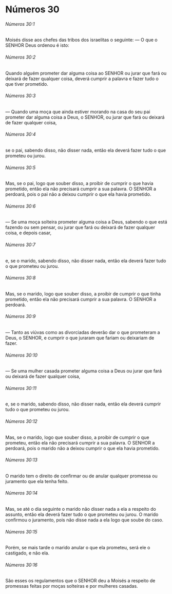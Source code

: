 # Números 30

###### Números 30:1

Moisés disse aos chefes das tribos dos israelitas o seguinte: — O que o SENHOR Deus ordenou é isto:

###### Números 30:2

Quando alguém prometer dar alguma coisa ao SENHOR ou jurar que fará ou deixará de fazer qualquer coisa, deverá cumprir a palavra e fazer tudo o que tiver prometido.

###### Números 30:3

— Quando uma moça que ainda estiver morando na casa do seu pai prometer dar alguma coisa a Deus, o SENHOR, ou jurar que fará ou deixará de fazer qualquer coisa,

###### Números 30:4

se o pai, sabendo disso, não disser nada, então ela deverá fazer tudo o que prometeu ou jurou.

###### Números 30:5

Mas, se o pai, logo que souber disso, a proibir de cumprir o que havia prometido, então ela não precisará cumprir a sua palavra. O SENHOR a perdoará, pois o pai não a deixou cumprir o que ela havia prometido.

###### Números 30:6

— Se uma moça solteira prometer alguma coisa a Deus, sabendo o que está fazendo ou sem pensar, ou jurar que fará ou deixará de fazer qualquer coisa, e depois casar,

###### Números 30:7

e, se o marido, sabendo disso, não disser nada, então ela deverá fazer tudo o que prometeu ou jurou.

###### Números 30:8

Mas, se o marido, logo que souber disso, a proibir de cumprir o que tinha prometido, então ela não precisará cumprir a sua palavra. O SENHOR a perdoará.

###### Números 30:9

— Tanto as viúvas como as divorciadas deverão dar o que prometeram a Deus, o SENHOR, e cumprir o que juraram que fariam ou deixariam de fazer.

###### Números 30:10

— Se uma mulher casada prometer alguma coisa a Deus ou jurar que fará ou deixará de fazer qualquer coisa,

###### Números 30:11

e, se o marido, sabendo disso, não disser nada, então ela deverá cumprir tudo o que prometeu ou jurou.

###### Números 30:12

Mas, se o marido, logo que souber disso, a proibir de cumprir o que prometeu, então ela não precisará cumprir a sua palavra. O SENHOR a perdoará, pois o marido não a deixou cumprir o que ela havia prometido.

###### Números 30:13

O marido tem o direito de confirmar ou de anular qualquer promessa ou juramento que ela tenha feito.

###### Números 30:14

Mas, se até o dia seguinte o marido não disser nada a ela a respeito do assunto, então ela deverá fazer tudo o que prometeu ou jurou. O marido confirmou o juramento, pois não disse nada a ela logo que soube do caso.

###### Números 30:15

Porém, se mais tarde o marido anular o que ela prometeu, será ele o castigado, e não ela.

###### Números 30:16

São esses os regulamentos que o SENHOR deu a Moisés a respeito de promessas feitas por moças solteiras e por mulheres casadas.


